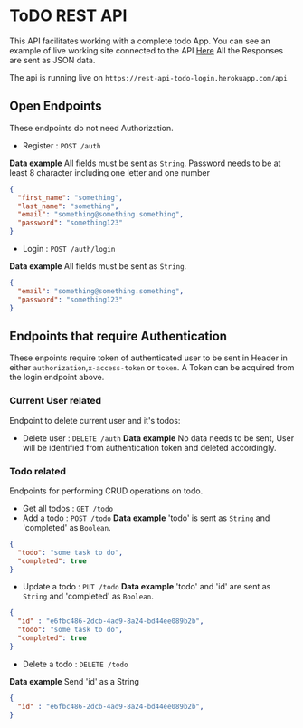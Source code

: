 # ToDO REST API

This API facilitates working with a complete todo App.
You can see an example of live working site connected to the API [Here](https://todo-api-connected.netlify.app) 
All the Responses are sent as JSON data.

The api is running live on  `https://rest-api-todo-login.herokuapp.com/api`

## Open Endpoints

These endpoints do not need Authorization.

* Register : `POST /auth`

**Data example** All fields must be sent as `String`.
  Password needs to be at least 8 character including one letter and one number 

```json
{
  "first_name": "something",
  "last_name": "something",
  "email": "something@something.something",
  "password": "something123" 
}
```

* Login : `POST /auth/login`

**Data example** All fields must be sent as `String`.

```json
{
  "email": "something@something.something",
  "password": "something123" 
}
```


## Endpoints that require Authentication

These enpoints require token of authenticated user to be sent in Header in either `authorization`,`x-access-token` or `token`. A Token can be acquired from the login endpoint above.

### Current User related

Endpoint to delete current user and it's todos:

* Delete user : `DELETE /auth`
**Data example** No data needs to be sent, User will be identified from authentication token and deleted accordingly.


### Todo related

Endpoints for performing CRUD operations on todo.

* Get all todos : `GET /todo`
* Add a todo : `POST /todo`
**Data example** 'todo' is sent as `String` and 'completed' as `Boolean`.

```json
{
  "todo": "some task to do",
  "completed": true
}
```
* Update a todo : `PUT /todo`
**Data example** 'todo' and 'id' are sent as `String` and 'completed' as `Boolean`.

```json
{
  "id" : "e6fbc486-2dcb-4ad9-8a24-bd44ee089b2b",
  "todo": "some task to do",
  "completed": true
}
```
* Delete a todo : `DELETE /todo`

**Data example** Send 'id' as a String

```json
{
  "id" : "e6fbc486-2dcb-4ad9-8a24-bd44ee089b2b",
}
```